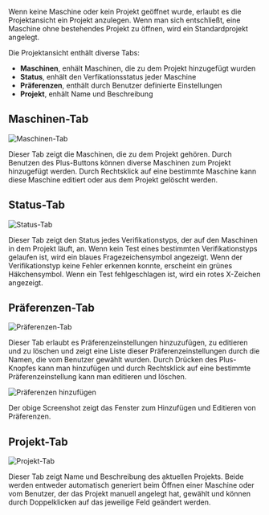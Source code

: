 Wenn keine Maschine oder kein Projekt geöffnet wurde, erlaubt es die Projektansicht ein Projekt anzulegen. Wenn man sich entschließt, eine Maschine ohne bestehendes Projekt zu öffnen, wird ein Standardprojekt angelegt.

Die Projektansicht enthält diverse Tabs:
* __Maschinen__, enhält Maschinen, die zu dem Projekt hinzugefügt wurden
* __Status__, enhält den Verfikationsstatus jeder Maschine
* __Präferenzen__, enthält durch Benutzer definierte Einstellungen
* __Projekt__, enhält Name und Beschreibung

## <a id="Machines"> Maschinen-Tab </a>

![Maschinen-Tab](../screenshots/Project/Machines%20Tab.png)

Dieser Tab zeigt die Maschinen, die zu dem Projekt gehören. Durch Benutzen des Plus-Buttons können diverse Maschinen zum Projekt hinzugefügt werden. Durch Rechtsklick auf eine bestimmte Maschine kann diese Maschine editiert oder aus dem Projekt gelöscht werden.

## <a id="Verifications"> Status-Tab </a>

![Status-Tab](../screenshots/Project/Verifications%20Tab.png)

Dieser Tab zeigt den Status jedes Verifikationstyps, der auf den Maschinen in dem Projekt läuft, an. Wenn kein Test eines bestimmten Verifikationstyps gelaufen ist, wird ein blaues Fragezeichensymbol angezeigt. Wenn der Verifikationstyp keine Fehler erkennen konnte, erscheint ein grünes Häkchensymbol. Wenn ein Test fehlgeschlagen ist, wird ein rotes X-Zeichen angezeigt.

## <a id="Preferences"> Präferenzen-Tab </a>

![Präferenzen-Tab](../screenshots/Project/Preferences%20Tab.png)

Dieser Tab erlaubt es Präferenzeinstellungen hinzuzufügen, zu editieren und zu löschen und zeigt eine Liste dieser Präferenzeinstellungen durch die Namen, die vom Benutzer gewählt wurden. Durch Drücken des Plus-Knopfes kann man hinzufügen und durch Rechtsklick auf eine bestimmte Präferenzeinstellung kann man editieren und löschen.

![Präferenzen hinzufügen](../screenshots/Project/Add%20Preference.png)

Der obige Screenshot zeigt das Fenster zum Hinzufügen und Editieren von Präferenzen.

## <a id="Project"> Projekt-Tab </a>

![Projekt-Tab](../screenshots/Project/Project%20Tab.png)

Dieser Tab zeigt Name und Beschreibung des aktuellen Projekts. Beide werden entweder automatisch generiert beim Öffnen einer Maschine oder vom Benutzer, der das Projekt manuell angelegt hat, gewählt und können durch Doppelklicken auf das jeweilige Feld geändert werden.
